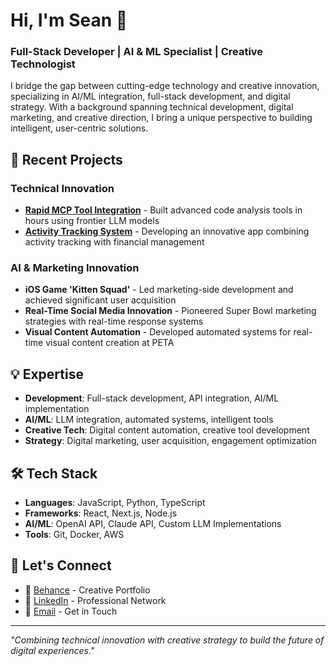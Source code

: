 # Hi, I'm Sean 👋

### Full-Stack Developer | AI & ML Specialist | Creative Technologist

I bridge the gap between cutting-edge technology and creative innovation, specializing in AI/ML integration, full-stack development, and digital strategy. With a background spanning technical development, digital marketing, and creative direction, I bring a unique perspective to building intelligent, user-centric solutions.

## 🚀 Recent Projects

### Technical Innovation
- **[Rapid MCP Tool Integration](https://github.com/seanivore)** - Built advanced code analysis tools in hours using frontier LLM models
- **[Activity Tracking System](https://github.com/seanivore/check-in-budget-activity-mvp)** - Developing an innovative app combining activity tracking with financial management

### AI & Marketing Innovation
- **iOS Game 'Kitten Squad'** - Led marketing-side development and achieved significant user acquisition
- **Real-Time Social Media Innovation** - Pioneered Super Bowl marketing strategies with real-time response systems
- **Visual Content Automation** - Developed automated systems for real-time visual content creation at PETA

## 💡 Expertise

- **Development**: Full-stack development, API integration, AI/ML implementation
- **AI/ML**: LLM integration, automated systems, intelligent tools
- **Creative Tech**: Digital content automation, creative tool development
- **Strategy**: Digital marketing, user acquisition, engagement optimization

## 🛠️ Tech Stack

- **Languages**: JavaScript, Python, TypeScript
- **Frameworks**: React, Next.js, Node.js
- **AI/ML**: OpenAI API, Claude API, Custom LLM Implementations
- **Tools**: Git, Docker, AWS

## 🤝 Let's Connect

- 🎨 [Behance](https://behance.net/seanivore) - Creative Portfolio
- 💼 [LinkedIn](#) - Professional Network
- 📧 [Email](#) - Get in Touch

---

*"Combining technical innovation with creative strategy to build the future of digital experiences."*